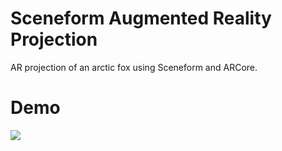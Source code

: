 # Sceneform Augmented Reality Projection
AR projection of an arctic fox using Sceneform and ARCore. 

# Demo
![](Augmented%20Arctic%20fox.gif)
